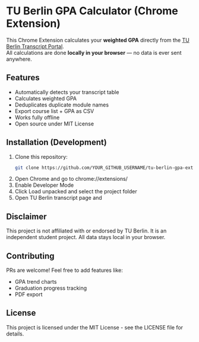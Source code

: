 # TU Berlin GPA Calculator (Chrome Extension)

This Chrome Extension calculates your **weighted GPA** directly from the [TU Berlin Transcript Portal](https://tuport.sap.tu-berlin.de).  
All calculations are done **locally in your browser** — no data is ever sent anywhere.

## Features
- Automatically detects your transcript table
- Calculates weighted GPA
- Deduplicates duplicate module names
- Export course list + GPA as CSV
- Works fully offline
- Open source under MIT License

## Installation (Development)
1. Clone this repository:
   ```bash
   git clone https://github.com/YOUR_GITHUB_USERNAME/tu-berlin-gpa-extension.git
2.  Open Chrome and go to chrome://extensions/
3. Enable Developer Mode
4. Click Load unpacked and select the project folder
5. Open TU Berlin transcript page and 

## Disclaimer
This project is not affiliated with or endorsed by TU Berlin.
It is an independent student project. All data stays local in your browser.

## Contributing

PRs are welcome! Feel free to add features like:
- GPA trend charts
- Graduation progress tracking
- PDF export

## License
This project is licensed under the MIT License - see the LICENSE file for details.